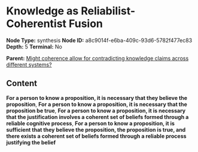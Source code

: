 # Knowledge as Reliabilist-Coherentist Fusion

**Node Type:** synthesis
**Node ID:** a8c9014f-e6ba-409c-93d6-5782f477ec83
**Depth:** 5
**Terminal:** No

**Parent:** [Might coherence allow for contradicting knowledge claims across different systems?](might-coherence-allow-for-contradicting-knowledge-claims-across-different-systems-antithesis-5629d751-ad5a-48dd-8e3f-8db634efc9bb.md)

## Content

**For a person to know a proposition, it is necessary that they believe the proposition**, **For a person to know a proposition, it is necessary that the proposition be true**, **For a person to know a proposition, it is necessary that the justification involves a coherent set of beliefs formed through a reliable cognitive process**, **For a person to know a proposition, it is sufficient that they believe the proposition, the proposition is true, and there exists a coherent set of beliefs formed through a reliable process justifying the belief**
